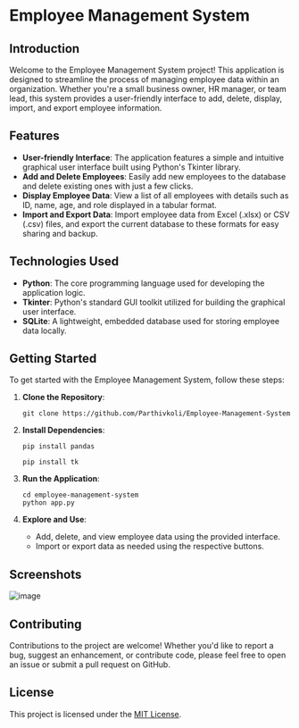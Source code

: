 # Employee Management System

## Introduction

Welcome to the Employee Management System project! This application is designed to streamline the process of managing employee data within an organization. Whether you're a small business owner, HR manager, or team lead, this system provides a user-friendly interface to add, delete, display, import, and export employee information.

## Features

- **User-friendly Interface**: The application features a simple and intuitive graphical user interface built using Python's Tkinter library.
- **Add and Delete Employees**: Easily add new employees to the database and delete existing ones with just a few clicks.
- **Display Employee Data**: View a list of all employees with details such as ID, name, age, and role displayed in a tabular format.
- **Import and Export Data**: Import employee data from Excel (.xlsx) or CSV (.csv) files, and export the current database to these formats for easy sharing and backup.

## Technologies Used

- **Python**: The core programming language used for developing the application logic.
- **Tkinter**: Python's standard GUI toolkit utilized for building the graphical user interface.
- **SQLite**: A lightweight, embedded database used for storing employee data locally.

## Getting Started

To get started with the Employee Management System, follow these steps:

1. **Clone the Repository**: 
   ```
   git clone https://github.com/Parthivkoli/Employee-Management-System
   ```

2. **Install Dependencies**:
   ```
   pip install pandas
   ```

   ```
   pip install tk
   ```

3. **Run the Application**:
   ```
   cd employee-management-system
   python app.py
   ```

4. **Explore and Use**:
   - Add, delete, and view employee data using the provided interface.
   - Import or export data as needed using the respective buttons.

## Screenshots
![image](https://github.com/Parthivkoli/Employee-Management-System/assets/89799632/bd97b8e1-24d8-4c13-88ac-caddac2062a6)

## Contributing

Contributions to the project are welcome! Whether you'd like to report a bug, suggest an enhancement, or contribute code, please feel free to open an issue or submit a pull request on GitHub.

## License

This project is licensed under the [MIT License](LICENSE).
